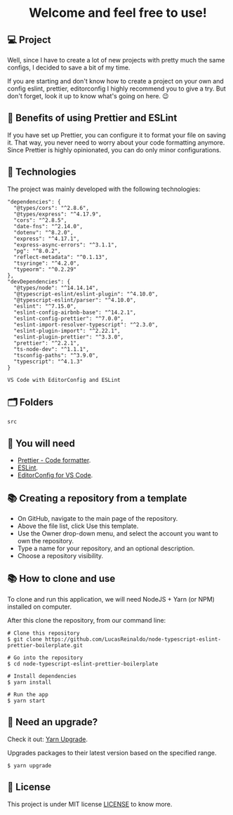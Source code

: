 <h1 align="center">Welcome and feel free to use!</h1>

## 💻 Project

Well, since I have to create a lot of new projects with pretty much the same configs, I decided to save a bit of my time.

If you are starting and don't know how to create a project on your own and config eslint, prettier, editorconfig I highly recommend you to give a try. But don't forget, look it up to know what's going on here. 😉

## 🤔 Benefits of using Prettier and ESLint

If you have set up Prettier, you can configure it to format your file on saving it. That way, you never need to worry about your code formatting anymore. Since Prettier is highly opinionated, you can do only minor configurations.

## 🚀 Technologies

The project was mainly developed with the following technologies:

```
"dependencies": {
  "@types/cors": "^2.8.6",
  "@types/express": "^4.17.9",
  "cors": "^2.8.5",
  "date-fns": "^2.14.0",
  "dotenv": "^8.2.0",
  "express": "^4.17.1",
  "express-async-errors": "^3.1.1",
  "pg": "^8.0.2",
  "reflect-metadata": "^0.1.13",
  "tsyringe": "^4.2.0",
  "typeorm": "^0.2.29"
},
"devDependencies": {
  "@types/node": "^14.14.14",
  "@typescript-eslint/eslint-plugin": "^4.10.0",
  "@typescript-eslint/parser": "^4.10.0",
  "eslint": "^7.15.0",
  "eslint-config-airbnb-base": "^14.2.1",
  "eslint-config-prettier": "^7.0.0",
  "eslint-import-resolver-typescript": "^2.3.0",
  "eslint-plugin-import": "^2.22.1",
  "eslint-plugin-prettier": "^3.3.0",
  "prettier": "^2.2.1",
  "ts-node-dev": "^1.1.1",
  "tsconfig-paths": "^3.9.0",
  "typescript": "^4.1.3"
}

VS Code with EditorConfig and ESLint
```

## 🗂 Folders

```
src
```

## 🧩 You will need

- [Prettier - Code formatter](https://marketplace.visualstudio.com/items?itemName=esbenp.prettier-vscode).
- [ESLint](https://marketplace.visualstudio.com/items?itemName=dbaeumer.vscode-eslint).
- [EditorConfig for VS Code](https://marketplace.visualstudio.com/items?itemName=EditorConfig.EditorConfig).

## 📚 Creating a repository from a template

- On GitHub, navigate to the main page of the repository.
- Above the file list, click Use this template.
- Use the Owner drop-down menu, and select the account you want to own the repository.
- Type a name for your repository, and an optional description.
- Choose a repository visibility.

## 📚 How to clone and use

To clone and run this application, we will need NodeJS + Yarn (or NPM) installed on computer.

After this clone the repository, from our command line:

```
# Clone this repository
$ git clone https://github.com/LucasReinaldo/node-typescript-eslint-prettier-boilerplate.git

# Go into the repository
$ cd node-typescript-eslint-prettier-boilerplate

# Install dependencies
$ yarn install

# Run the app
$ yarn start
```

## 🧠 Need an upgrade?

Check it out: [Yarn Upgrade](https://classic.yarnpkg.com/en/docs/cli/upgrade/).

Upgrades packages to their latest version based on the specified range.

```
$ yarn upgrade
```

## 📖 License

This project is under MIT license [LICENSE](LICENSE.md) to know more.
